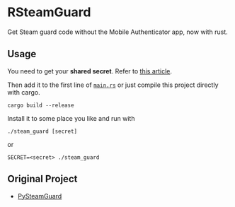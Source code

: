 # RSteamGuard
Get Steam guard code without the Mobile Authenticator app, now with rust.

## Usage

You need to get your **shared secret**. Refer to [this article](https://github.com/SteamTimeIdler/stidler/wiki/Getting-your-%27shared_secret%27-code-for-use-with-Auto-Restarter-on-Mobile-Authentication).

Then add it to the first line of [`main.rs`](src/main.rs) or just compile this project directly with cargo.

```
cargo build --release
```

Install it to some place you like and run with

```
./steam_guard [secret]
```
or
```
SECRET=<secret> ./steam_guard
```

## Original Project
- [PySteamGuard](https://github.com/JeziL/PySteamGuard)
